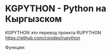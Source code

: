 # KGPYTHON - Python на Кыргызском
KGPYTHON это перевод проекта RUPYTHON https://github.com/cxiodev/rupython

Функции:
